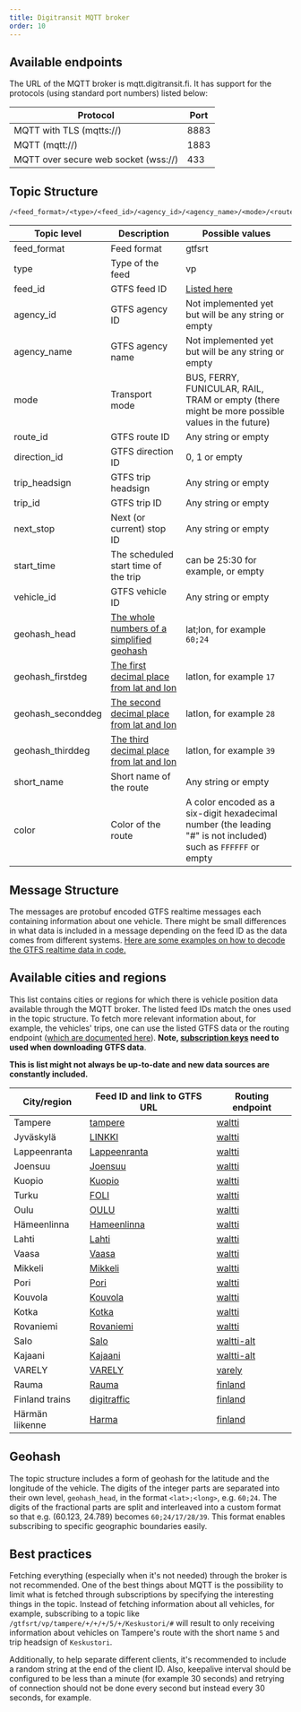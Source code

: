 ```yaml
---
title: Digitransit MQTT broker
order: 10
---
```


## Available endpoints

The URL of the MQTT broker is mqtt.digitransit.fi. It has support for the protocols (using standard port numbers) listed below:

| Protocol                             | Port |
|--------------------------------------|------|
| MQTT with TLS (mqtts://)             | 8883 |
| MQTT       (mqtt://)                 | 1883 |
| MQTT over secure web socket (wss://) | 433  |

## Topic Structure

```
/<feed_format>/<type>/<feed_id>/<agency_id>/<agency_name>/<mode>/<route_id>/<direction_id>/<trip_headsign>/<trip_id>/<next_stop>/<start_time>/<vehicle_id>/<geohash_head>/<geohash_firstdeg>/<geohash_seconddeg>/<geohash_thirddeg>/<short_name>/<color>/
```

| Topic level       | Description                                           | Possible values |
|-------------------|-------------------------------------------------------|-----------------|
| feed_format       | Feed format                                           | gtfsrt |
| type              | Type of the feed                                      | vp |
| feed_id           | GTFS feed ID                                          | [Listed here](#available-cities-and-regions) |
| agency_id         | GTFS agency ID                                        | Not implemented yet but will be any string or empty |
| agency_name       | GTFS agency name                                      | Not implemented yet but will be any string or empty |
| mode              | Transport mode                                        | BUS, FERRY, FUNICULAR, RAIL, TRAM or empty (there might be more possible values in the future) |
| route_id          | GTFS route ID                                         | Any string or empty |
| direction_id      | GTFS direction ID                                     | 0, 1 or empty |
| trip_headsign     | GTFS trip headsign                                    | Any string or empty |
| trip_id           | GTFS trip ID                                          | Any string or empty |
| next_stop         | Next (or current) stop ID                             | Any string or empty |
| start_time        | The scheduled start time of the trip                  | can be 25:30 for example, or empty |
| vehicle_id        | GTFS vehicle ID                                       | Any string or empty |
| geohash_head      | [The whole numbers of a simplified geohash](#geohash) | lat;lon, for example `60;24` |
| geohash_firstdeg  | [The first decimal place from lat and lon](#geohash)  | latlon, for example `17` |
| geohash_seconddeg | [The second decimal place from lat and lon](#geohash) | latlon, for example `28` |
| geohash_thirddeg  | [The third decimal place from lat and lon](#geohash)  | latlon, for example `39` |
| short_name        | Short name of the route                               | Any string or empty |
| color             | Color of the route                                    | A color encoded as a six-digit hexadecimal number (the leading "#" is not included) such as `FFFFFF` or empty |

## Message Structure

The messages are protobuf encoded GTFS realtime messages each containing information about one vehicle. There might be small differences in what data is included in a message depending on the feed ID as the data comes from different systems. [Here are some examples on how to decode the GTFS realtime data in code.](https://developers.google.com/transit/gtfs-realtime/examples/code-samples)

## Available cities and regions

This list contains cities or regions for which there is vehicle position data available through the MQTT broker. The listed feed IDs match the ones used in the topic structure. To fetch more relevant information about, for example, the vehicles' trips, one can use the listed GTFS data or the routing endpoint ([which are documented here](../../../1-routing-api/)). <b>Note, [subscription keys](../../../../api-registration/) need to used when downloading GTFS data</b>.

<b>This is list might not always be up-to-date and new data sources are constantly included.</b>

| City/region  | Feed ID and link to GTFS URL | Routing endpoint |
|---|---|----|
| Tampere        | [tampere](https://api.digitransit.fi/routing-data/v3/waltti/tampere-gtfs.zip)           | [waltti](https://api.digitransit.fi/routing/v2/waltti/gtfs/v1)
| Jyväskylä      | [LINKKI](https://api.digitransit.fi/routing-data/v3/waltti/LINKKI-gtfs.zip)             | [waltti](https://api.digitransit.fi/routing/v2/waltti/gtfs/v1)
| Lappeenranta   | [Lappeenranta](https://api.digitransit.fi/routing-data/v3/waltti/Lappeenranta-gtfs.zip) | [waltti](https://api.digitransit.fi/routing/v2/waltti/gtfs/v1)
| Joensuu        | [Joensuu](https://api.digitransit.fi/routing-data/v3/waltti/Joensuu-gtfs.zip)           | [waltti](https://api.digitransit.fi/routing/v2/waltti/gtfs/v1)
| Kuopio         | [Kuopio](https://api.digitransit.fi/routing-data/v3/waltti/Kuopio-gtfs.zip)             | [waltti](https://api.digitransit.fi/routing/v2/waltti/gtfs/v1)
| Turku          | [FOLI](https://api.digitransit.fi/routing-data/v3/waltti/FOLI-gtfs.zip)                 | [waltti](https://api.digitransit.fi/routing/v2/waltti/gtfs/v1)
| Oulu           | [OULU](https://api.digitransit.fi/routing-data/v3/waltti/OULU-gtfs.zip)                 | [waltti](https://api.digitransit.fi/routing/v2/waltti/gtfs/v1)
| Hämeenlinna    | [Hameenlinna](https://api.digitransit.fi/routing-data/v3/waltti/Hameenlinna-gtfs.zip)   | [waltti](https://api.digitransit.fi/routing/v2/waltti/gtfs/v1)
| Lahti          | [Lahti](https://api.digitransit.fi/routing-data/v3/waltti/Lahti-gtfs.zip)               | [waltti](https://api.digitransit.fi/routing/v2/waltti/gtfs/v1)
| Vaasa          | [Vaasa](https://api.digitransit.fi/routing-data/v3/waltti/Vaasa-gtfs.zip)               | [waltti](https://api.digitransit.fi/routing/v2/waltti/gtfs/v1)
| Mikkeli        | [Mikkeli](https://api.digitransit.fi/routing-data/v3/waltti/Mikkeli-gtfs.zip)           | [waltti](https://api.digitransit.fi/routing/v2/waltti/gtfs/v1)
| Pori           | [Pori](https://api.digitransit.fi/routing-data/v3/waltti/Pori-gtfs.zip)                 | [waltti](https://api.digitransit.fi/routing/v2/waltti/gtfs/v1)
| Kouvola        | [Kouvola](https://api.digitransit.fi/routing-data/v3/waltti/Kouvola-gtfs.zip)           | [waltti](https://api.digitransit.fi/routing/v2/waltti/gtfs/v1)
| Kotka          | [Kotka](https://api.digitransit.fi/routing-data/v3/waltti/Kotka-gtfs.zip)               | [waltti](https://api.digitransit.fi/routing/v2/waltti/gtfs/v1)
| Rovaniemi      | [Rovaniemi](https://api.digitransit.fi/routing-data/v3/waltti/Rovaniemi-gtfs.zip)       | [waltti](https://api.digitransit.fi/routing/v2/waltti/gtfs/v1)
| Salo           | [Salo](https://api.digitransit.fi/routing-data/v3/waltti-alt/Salo-gtfs.zip)             | [waltti-alt](https://api.digitransit.fi/routing/v2/waltti-alt/gtfs/v1)
| Kajaani        | [Kajaani](https://api.digitransit.fi/routing-data/v3/waltti-alt/Kajaani-gtfs.zip)       | [waltti-alt](https://api.digitransit.fi/routing/v2/waltti-alti/gtfs/v1)
| VARELY         | [VARELY](https://api.digitransit.fi/routing-data/v3/varely/VARELY-gtfs.zip)             | [varely](https://api.digitransit.fi/routing/v2/varely/gtfs/v1)
| Rauma          | [Rauma](https://api.digitransit.fi/routing-data/v3/finland/Rauma-gtfs.zip)              | [finland](https://api.digitransit.fi/routing/v2/finland/gtfs/v1)
| Finland trains | [digitraffic](https://api.digitransit.fi/routing-data/v3/finland/digitraffic-gtfs.zip)  | [finland](https://api.digitransit.fi/routing/v2/finland/gtfs/v1)
| Härmän liikenne | [Harma](https://api.digitransit.fi/routing-data/v3/finland/Harma-gtfs.zip)             | [finland](https://api.digitransit.fi/routing/v2/finland/gtfs/v1)

## Geohash

The topic structure includes a form of geohash for the latitude and the longitude of the vehicle. The digits of the integer parts are separated into their own level, `geohash_head`, in the format `<lat>;<long>`, e.g. `60;24`. The digits of the fractional parts are split and interleaved into a custom format so that e.g. (60.123, 24.789) becomes `60;24/17/28/39`. This format enables subscribing to specific geographic boundaries easily.

## Best practices

Fetching everything (especially when it's not needed) through the broker is not recommended. One of the best things about MQTT is the possibility to limit what is fetched through subscriptions by specifying the interesting things in the topic. Instead of fetching information about all vehicles, for example, subscribing to a topic like `/gtfsrt/vp/tampere/+/+/+/5/+/Keskustori/#` will result to only receiving information about vehicles on Tampere's route with the short name `5` and trip headsign of `Keskustori`.

Additionally, to help separate different clients, it's recommended to include a random string at the end of the client ID. Also, keepalive interval should be configured to be less than a minute (for example 30 seconds) and retrying of connection should not be done every second but instead every 30 seconds, for example.
